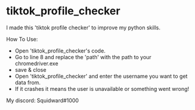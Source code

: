 # tiktok_profile_checker
I made this 'tiktok profile checker' to improve my python skills. 

How To Use:
* Open 'tiktok_profile_checker's code.
* Go to line 8 and replace the 'path' with the path to your chromedriver.exe
* save & close
* Open 'tiktok_profile_checker' and enter the username you want to get data from.
* If it crashes it means the user is unavailable or something went wrong!


My discord: Squidward#1000
